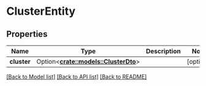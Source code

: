 # ClusterEntity

## Properties

Name | Type | Description | Notes
------------ | ------------- | ------------- | -------------
**cluster** | Option<[**crate::models::ClusterDto**](ClusterDTO.md)> |  | [optional]

[[Back to Model list]](../README.md#documentation-for-models) [[Back to API list]](../README.md#documentation-for-api-endpoints) [[Back to README]](../README.md)


